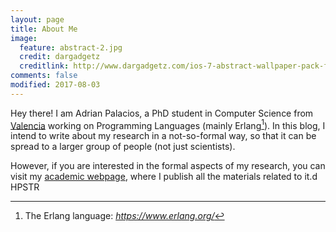 ```yaml
---
layout: page
title: About Me
image:
  feature: abstract-2.jpg
  credit: dargadgetz
  creditlink: http://www.dargadgetz.com/ios-7-abstract-wallpaper-pack-for-iphone-5-and-ipod-touch-retina/
comments: false
modified: 2017-08-03
---
```


Hey there! I am Adrian Palacios, a PhD student in Computer Science from [Valencia](https://en.wikipedia.org/wiki/Valencia) working on Programming Languages (mainly Erlang[^1]). In this blog, I intend to write about my research in a not-so-formal way, so that it can be spread to a larger group of people (not just scientists).

However, if you are interested in the formal aspects of my research, you can visit my [academic webpage](users.dsic.upv.es/~apalacios/), where I publish all the materials related to it.d HPSTR</a></div>

[^1]: The Erlang language: *https://www.erlang.org/*
